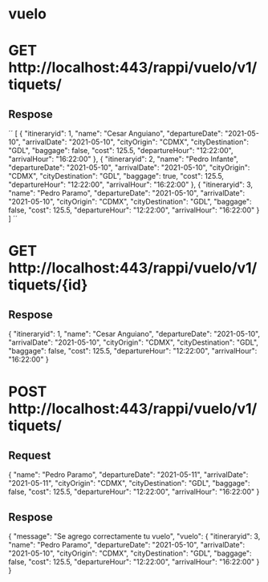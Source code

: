 # vuelo


# GET http://localhost:443/rappi/vuelo/v1/tiquets/

## Respose
´´
[
    {
        "itineraryid": 1,
        "name": "Cesar Anguiano",
        "departureDate": "2021-05-10",
        "arrivalDate": "2021-05-10",
        "cityOrigin": "CDMX",
        "cityDestination": "GDL",
        "baggage": false,
        "cost": 125.5,
        "departureHour": "12:22:00",
        "arrivalHour": "16:22:00"
    },
    {
        "itineraryid": 2,
        "name": "Pedro Infante",
        "departureDate": "2021-05-10",
        "arrivalDate": "2021-05-10",
        "cityOrigin": "CDMX",
        "cityDestination": "GDL",
        "baggage": true,
        "cost": 125.5,
        "departureHour": "12:22:00",
        "arrivalHour": "16:22:00"
    },
    {
        "itineraryid": 3,
        "name": "Pedro Paramo",
        "departureDate": "2021-05-10",
        "arrivalDate": "2021-05-10",
        "cityOrigin": "CDMX",
        "cityDestination": "GDL",
        "baggage": false,
        "cost": 125.5,
        "departureHour": "12:22:00",
        "arrivalHour": "16:22:00"
    }
]
´´

# GET http://localhost:443/rappi/vuelo/v1/tiquets/{id}

## Respose
{
    "itineraryid": 1,
    "name": "Cesar Anguiano",
    "departureDate": "2021-05-10",
    "arrivalDate": "2021-05-10",
    "cityOrigin": "CDMX",
    "cityDestination": "GDL",
    "baggage": false,
    "cost": 125.5,
    "departureHour": "12:22:00",
    "arrivalHour": "16:22:00"
}

# POST http://localhost:443/rappi/vuelo/v1/tiquets/

## Request
{
    "name": "Pedro Paramo",
    "departureDate": "2021-05-11",
    "arrivalDate": "2021-05-11",
    "cityOrigin": "CDMX",
    "cityDestination": "GDL",
    "baggage": false,
    "cost": 125.5,
    "departureHour": "12:22:00",
    "arrivalHour": "16:22:00"
}

## Respose
{
    "message": "Se agrego correctamente tu vuelo",
    "vuelo": {
        "itineraryid": 3,
        "name": "Pedro Paramo",
        "departureDate": "2021-05-10",
        "arrivalDate": "2021-05-10",
        "cityOrigin": "CDMX",
        "cityDestination": "GDL",
        "baggage": false,
        "cost": 125.5,
        "departureHour": "12:22:00",
        "arrivalHour": "16:22:00"
    }
}
